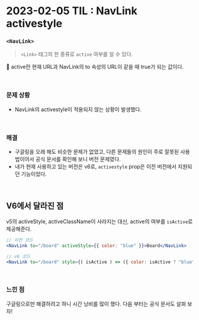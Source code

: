 # 2023-02-05 TIL : NavLink activestyle

### `<NavLink>`

> `<Link>` 태그의 한 종류로 `active` 여부를 알 수 있다.
> 

💙 active란 현재 URL과 NavLink의 to 속성의 URL이 같을 때 true가 되는 값이다.

<br>

### 문제 상황

- NavLink의 activestyle이 적용되지 않는 상황이 발생했다.

<br>

### 해결

- 구글링을 오래 해도 비슷한 문제가 없었고, 다른 문제들의 원인이 주로 잘못된 사용법이어서 공식 문서를 확인해 보니 버전 문제였다. 
- 내가 현재 사용하고 있는 버전은 v6로, `activestyle` prop은 이전 버전에서 지원되던 기능이었다.

<br>

## V6에서 달라진 점

v5의 activeStyle, activeClassName이 사라지는 대신, active의 여부를 `isActive`로 제공해준다.
```jsx
// 이전 코드
<NavLink to="/board" activeStyle={{ color: "blue" }}>Board</NavLink>

// v6 코드
<NavLink to="/board" style={( isActive ) => ({ color: isActive ? "blue" : "black"})}>Board</NavLink>
```

<br>

### 느낀 점
구글링으로만 해결하려고 하니 시간 낭비를 많이 했다. 다음 부터는 공식 문서도 살펴 보자!